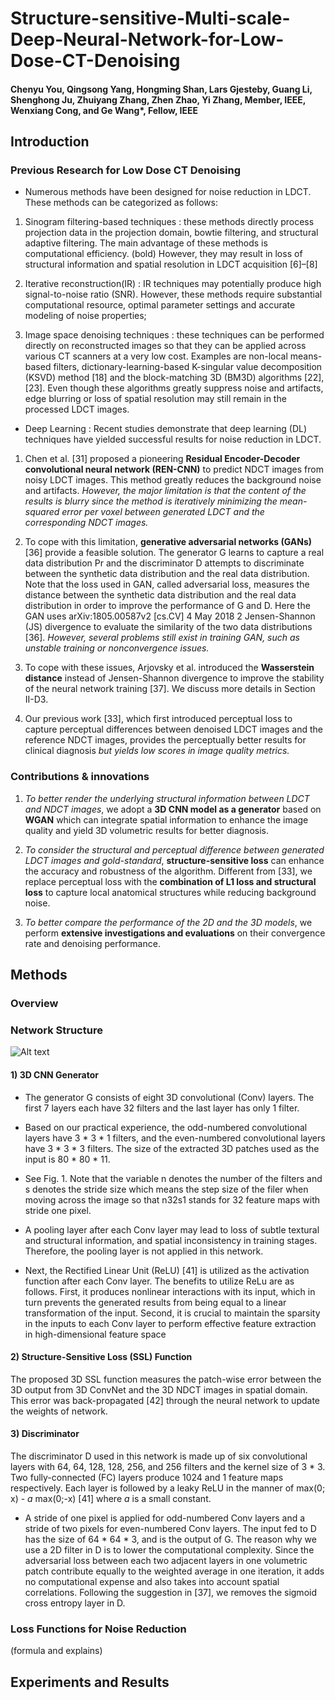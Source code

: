 # Structure-sensitive-Multi-scale-Deep-Neural-Network-for-Low-Dose-CT-Denoising

#### Chenyu You, Qingsong Yang, Hongming Shan, Lars Gjesteby, Guang Li, Shenghong Ju, Zhuiyang Zhang, Zhen Zhao, Yi Zhang, Member, IEEE, Wenxiang Cong, and Ge Wang*, Fellow, IEEE

## Introduction


### Previous Research for Low Dose CT Denoising

* Numerous methods have been designed for noise reduction in LDCT. These methods can be categorized as follows:

1. Sinogram filtering-based techniques : these methods directly process projection data in the projection domain, bowtie filtering, and structural adaptive filtering. The
main advantage of these methods is computational efficiency. 
(bold) However, they may result in loss of structural information and spatial resolution in LDCT acquisition [6]–[8]

2. Iterative reconstruction(IR) : IR techniques may potentially produce high signal-to-noise ratio (SNR). 
However, these methods require substantial computational resource, optimal parameter settings and accurate modeling of noise properties; 

3. Image space denoising techniques : these techniques can be performed directly on reconstructed images so that they can be applied across various CT scanners at a very low
cost. Examples are non-local means-based filters, dictionary-learning-based K-singular value decomposition (KSVD) method [18] and the block-matching 3D (BM3D) algorithms [22],
[23]. Even though these algorithms greatly suppress noise and artifacts, edge blurring or loss of spatial resolution may still remain in the processed LDCT images.

* Deep Learning : 
Recent studies demonstrate that deep learning (DL) techniques have yielded successful results for noise reduction in LDCT.

1. Chen et al. [31] proposed a pioneering **Residual
Encoder-Decoder convolutional neural network (REN-CNN)**
to predict NDCT images from noisy LDCT images. This
method greatly reduces the background noise and artifacts.
*However, the major limitation is that the content of the
results is blurry since the method is iteratively minimizing
the mean-squared error per voxel between generated LDCT
and the corresponding NDCT images.*

2. To cope with this limitation,
**generative adversarial networks (GANs)** [36] provide a
feasible solution. The generator G learns to capture a real
data distribution Pr and the discriminator D attempts to
discriminate between the synthetic data distribution and the
real data distribution. Note that the loss used in GAN, called
adversarial loss, measures the distance between the synthetic
data distribution and the real data distribution in order to
improve the performance of G and D. Here the GAN uses
arXiv:1805.00587v2 [cs.CV] 4 May 2018 2 Jensen-Shannon (JS) divergence to evaluate the similarity of
the two data distributions [36]. *However, several problems
still exist in training GAN, such as unstable training or nonconvergence
issues.*

3. To cope with these issues, Arjovsky et al.
introduced the **Wasserstein distance** instead of Jensen-Shannon
divergence to improve the stability of the neural network
training [37]. We discuss more details in Section II-D3.

4. Our previous work [33], which first introduced perceptual
loss to capture perceptual differences between denoised
LDCT images and the reference NDCT images, provides the
perceptually better results for clinical diagnosis *but yields
low scores in image quality metrics.* 



###  Contributions & innovations

1. *To better render the underlying structural information
between LDCT and NDCT images*, we adopt a **3D CNN
model as a generator** based on **WGAN** which can integrate
spatial information to enhance the image quality
and yield 3D volumetric results for better diagnosis.

2. *To consider the structural and perceptual difference
between generated LDCT images and gold-standard*,
**structure-sensitive loss** can enhance the accuracy and
robustness of the algorithm. Different from [33], we
replace perceptual loss with the **combination of L1 loss
and structural loss** to capture local anatomical structures
while reducing background noise.

3. *To better compare the performance of the 2D and the
3D models*, we perform **extensive investigations and
evaluations** on their convergence rate and denoising
performance.

## Methods

### Overview


### Network Structure


![Alt text](https://user-images.githubusercontent.com/37169177/43446438-d96fc016-94e3-11e8-83b9-ef9c102169f7.PNG)

#### 1) 3D CNN Generator

* The generator G consists of eight
3D convolutional (Conv) layers. The first 7 layers each have
32 filters and the last layer has only 1 filter. 

* Based on our
practical experience, the odd-numbered convolutional layers
have 3 * 3 * 1 filters, and the even-numbered convolutional
layers have 3 * 3 * 3 filters. The size of the extracted 3D
patches used as the input is 80 * 80 * 11. 

* See Fig. 1. Note
that the variable n denotes the number of the filters and
s denotes the stride size which means the step size of the
filer when moving across the image so that n32s1 stands
for 32 feature maps with stride one pixel. 

* A pooling layer after each Conv layer may lead to loss of subtle
textural and structural information, and spatial inconsistency
in training stages. Therefore, the pooling layer is not applied
in this network. 

* Next, the Rectified Linear Unit (ReLU) [41]
is utilized as the activation function after each Conv layer. The
benefits to utilize ReLu are as follows. First, it produces nonlinear
interactions with its input, which in turn prevents the
generated results from being equal to a linear transformation
of the input. Second, it is crucial to maintain the sparsity
in the inputs to each Conv layer to perform effective feature
extraction in high-dimensional feature space 

#### 2) Structure-Sensitive Loss (SSL) Function
The proposed 3D SSL function measures the patch-wise error between the
3D output from 3D ConvNet and the 3D NDCT images in spatial domain. This error was back-propagated [42] through
the neural network to update the weights of network. 

#### 3) Discriminator
The discriminator D used in this network is made up of six convolutional layers with 64, 64, 128,
128, 256, and 256 filters and the kernel size of 3 * 3. Two fully-connected (FC) layers produce 1024 and 1 feature maps
respectively. Each layer is followed by a leaky ReLU in the
manner of max(0; x) - *a* max(0;-x) [41] where *a* is a small
constant.

* A stride of one pixel is applied for odd-numbered
Conv layers and a stride of two pixels for even-numbered Conv
layers. The input fed to D has the size of 64 * 64 * 3, and is
the output of G. The reason why we use a 2D filter in D is
to lower the computational complexity. Since the adversarial
loss between each two adjacent layers in one volumetric patch
contribute equally to the weighted average in one iteration, it
adds no computational expense and also takes into account
spatial correlations. Following the suggestion in [37], we
removes the sigmoid cross entropy layer in D.


### Loss Functions for Noise Reduction

(formula and explains)

## Experiments and Results
